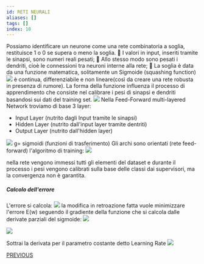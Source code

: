 ```yaml
---
id: RETI NEURALI
aliases: []
tags: []
index: 10
---
```




Possiamo identificare un neurone come una rete combinatoria a soglia, restituisce 1 o 0 se supera o meno la soglia.
	 I valori in input, inseriti tramite le sinapsi, sono numeri reali pesati;
	 Allo stesso modo sono pesati i dendriti, cioè le connessioni tra neuroni interne alla rete;
	 La soglia è data da una funzione matematica, solitamente un Sigmoide (squashing function)![](datamining/Pasted_image_20231230124921.png) è continua, differenziabile e non lineare(così da creare una rete robusta in presenza di rumore).
La forma della funzione influenza il processo di apprendimento che consiste nel calibrare i pesi di sinapsi e dendriti basandosi sui dati del training set.
![](datamining/Pasted_image_20231230145255.png)
Nella Feed-Forward multi-layered Network troviamo di base 3 layer:
- Input Layer (nutrito dagli Input tramite le sinapsi)
- Hidden Layer (nutrito dall'input layer tramite dentriti)
- Output Layer (nutrito dall'hidden layer)

![](datamining/Pasted_image_20231230145402.png)
g= sigmoidi (funzioni di trasferimento)
Gli archi sono orientati (rete feed-forward)
l'algoritmo di training:
![](datamining/Pasted_image_20231230145700.png)

nella rete vengono immessi tutti gli elementi del dataset e durante il processo i pesi vengono calibrati sulla base delle classi dai supervisori, ma la convergenza non è garantita.

##### Calcolo dell'errore
L'errore si calcola:
![](datamining/Pasted_image_20231230150120.png)
la modifica in retroazione fatta vuole minimizzare l'errore E(w) seguendo il gradiente della funzione che si calcola dalle derivate parziali del sigmoide: ![](datamining/Pasted_image_20231230150356.png)

![](datamining/Pasted_image_20231230150251.png)

Sottrai la derivata per il parametro costante detto Learning Rate
![](datamining/Pasted_image_20231230150551.png)


[PREVIOUS](pages/datamining/classification/svm.md)
